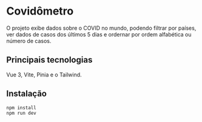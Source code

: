 # Covidômetro
O projeto exibe dados sobre o COVID no mundo, podendo filtrar por países, ver dados de casos dos últimos 5 dias e ordernar por ordem alfabética ou número de casos. 

## Principais tecnologias
Vue 3, Vite, Pinia e o Tailwind.

## Instalação
```
npm install
npm run dev
```


